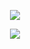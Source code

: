 <p align="center">
  <a href="https://go-skill-icons.vercel.app/">
    <img src="https://go-skill-icons.vercel.app/api/icons?i=dotnet,azure,python,flask,nodejs,postgresql,sqlserver,supabase,mongodb,elasticsearch,docker" />
  </a>
</p>

<p align="center">
  <a href="https://go-skill-icons.vercel.app/">
    <img src="https://go-skill-icons.vercel.app/api/icons?i=blazor,react,nextjs,svelte,typescript,javascript,bootstrap,tailwind" />
  </a>
</p>
